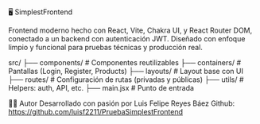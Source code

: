 🖥️ SimplestFrontend

Frontend moderno hecho con React, Vite, Chakra UI, y React Router DOM, conectado a un backend con autenticación JWT.
Diseñado con enfoque limpio y funcional para pruebas técnicas y producción real.

src/
├── components/        # Componentes reutilizables
├── containers/        # Pantallas (Login, Register, Products)
├── layouts/           # Layout base con UI
├── routes/            # Configuración de rutas (privadas y públicas)
├── utils/             # Helpers: auth, API, etc.
├── main.jsx           # Punto de entrada



👨‍💻 Autor
Desarrollado con pasión por Luis Felipe Reyes Báez
Github: https://github.com/luisf2211/PruebaSimplestFrontend